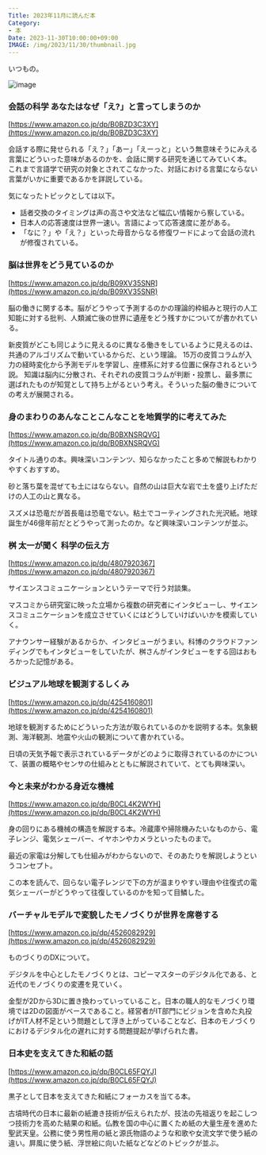 ```yaml
---
Title: 2023年11月に読んだ本
Category:
- 本
Date: 2023-11-30T10:00:00+09:00
IMAGE: /img/2023/11/30/thumbnail.jpg
---
```


いつもの。

![image](/img/2023/11/30/thumbnail.jpg)


### 会話の科学 あなたはなぜ「え?」と言ってしまうのか

[https://www.amazon.co.jp/dp/B0BZD3C3XY](https://www.amazon.co.jp/dp/B0BZD3C3XY)

会話する際に発せられる「え？」「あー」「えーっと」という無意味そうにみえる言葉にどういった意味があるのかを、会話に関する研究を通じてみていく本。
これまで言語学で研究の対象とされてこなかった、対話における言葉にならない言葉がいかに重要であるかを詳説している。

気になったトピックとしては以下。

- 話者交換のタイミングは声の高さや文法など幅広い情報から察している。
- 日本人の応答速度は世界一速い。言語によって応答速度に差がある。
- 「なに？」や「え？」といった母音からなる修復ワードによって会話の流れが修復されている。


### 脳は世界をどう見ているのか

[https://www.amazon.co.jp/dp/B09XV35SNR](https://www.amazon.co.jp/dp/B09XV35SNR)

脳の働きに関する本。脳がどうやって予測するのかの理論的枠組みと現行の人工知能に対する批判、人類滅亡後の世界に遺産をどう残すかについてが書かれている。

新皮質がどこも同じように見えるのに異なる働きをしているように見えるのは、共通のアルゴリズムで動いているからだ、という理論。
15万の皮質コラムが入力の経時変化から予測モデルを学習し、座標系に対する位置に保存されるという説。
知識は脳内に分散され、それぞれの皮質コラムが判断・投票し、最多票に選ばれたものが知覚として持ち上がるという考え。そういった脳の働きについての考えが展開される。


### 身のまわりのあんなことこんなことを地質学的に考えてみた

[https://www.amazon.co.jp/dp/B0BXNSRQVG](https://www.amazon.co.jp/dp/B0BXNSRQVG)

タイトル通りの本。興味深いコンテンツ、知らなかったこと多めで解説もわかりやすくおすすめ。

砂と落ち葉を混ぜても土にはならない。自然の山は巨大な岩で土を盛り上げただけの人工の山と異なる。

スズメは恐竜だが首長竜は恐竜でない。粘土でコーティングされた光沢紙。地球誕生が46億年前だとどうやって測ったのか。など興味深いコンテンツが並ぶ。


### 桝 太一が聞く 科学の伝え方

[https://www.amazon.co.jp/dp/4807920367](https://www.amazon.co.jp/dp/4807920367)

サイエンスコミュニケーションというテーマで行う対談集。

マスコミから研究室に映った立場から複数の研究者にインタビューし、サイエンスコミュニケーションを成立させていくにはどうしていけばいいかを模索していく。

アナウンサー経験があるからか、インタビューがうまい。科博のクラウドファンディングでもインタビューをしていたが、桝さんがインタビューをする回はおもろかった記憶がある。


### ビジュアル地球を観測するしくみ

[https://www.amazon.co.jp/dp/4254160801](https://www.amazon.co.jp/dp/4254160801)

地球を観測するためにどういった方法が取られているのかを説明する本。気象観測、海洋観測、地震や火山の観測について書かれている。

日頃の天気予報で表示されているデータがどのように取得されているのかについて、装置の概略やセンサの仕組みとともに解説されていて、とても興味深い。


### 今と未来がわかる身近な機械

[https://www.amazon.co.jp/dp/B0CL4K2WYH](https://www.amazon.co.jp/dp/B0CL4K2WYH)

身の回りにある機械の構造を解説する本。冷蔵庫や掃除機みたいなものから、電子レンジ、電気シェーバー、イヤホンやカメラといったものまで。

最近の家電は分解しても仕組みがわからないので、そのあたりを解説しようというコンセプト。

この本を読んで、回らない電子レンジで下の方が温まりやすい理由や往復式の電気シェーバーがどうやって往復しているのかを知って目鱗した。


### バーチャルモデルで変貌したモノづくりが世界を席巻する

[https://www.amazon.co.jp/dp/4526082929](https://www.amazon.co.jp/dp/4526082929)

ものづくりのDXについて。

デジタルを中心としたモノづくりとは、コピーマスターのデジタル化である、と近代のモノづくりの変遷を見ていく。

金型が2Dから3Dに置き換わっていっていること。日本の職人的なモノづくり環境では2Dの図面がベースであること。経営者がIT部門にビジョンを含めた丸投げがIT人材不足という問題として浮き上がっていることなど、日本のモノづくりにおけるデジタル化の遅れに対する問題提起が挙げられた書。

### 日本史を支えてきた和紙の話

[https://www.amazon.co.jp/dp/B0CL65FQYJ](https://www.amazon.co.jp/dp/B0CL65FQYJ)

黒子として日本を支えてきた和紙にフォーカスを当てる本。

古墳時代の日本に最新の紙漉き技術が伝えられたが、技法の先祖返りを起こしつつ技術力を高めた結果の和紙。仏教を国の中心に置くため紙の大量生産を進めた聖武天皇。公務に使う男性用の紙と源氏物語のような和歌や女流文学で使う紙の違い。屛風に使う紙、浮世絵に向いた紙などなどのトピックが並ぶ。

